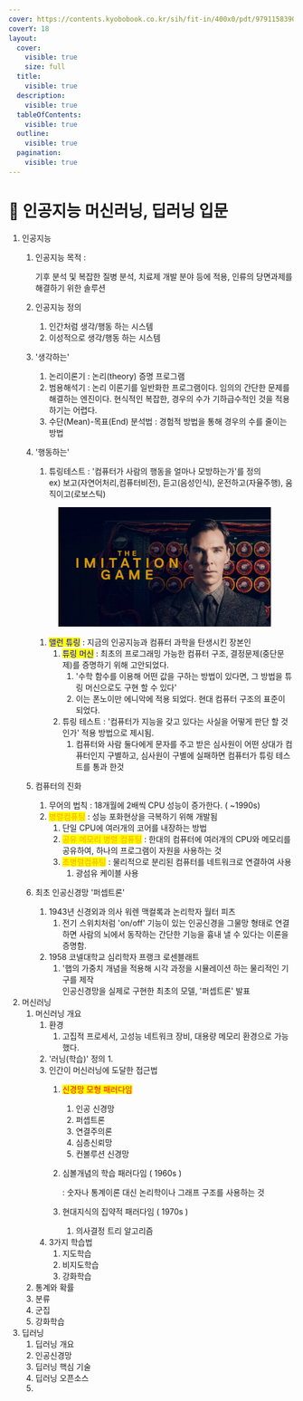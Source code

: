 ```yaml
---
cover: https://contents.kyobobook.co.kr/sih/fit-in/400x0/pdt/9791158390419.jpg
coverY: 18
layout:
  cover:
    visible: true
    size: full
  title:
    visible: true
  description:
    visible: true
  tableOfContents:
    visible: true
  outline:
    visible: true
  pagination:
    visible: true
---
```


# 🧠 인공지능 머신러닝, 딥러닝 입문

1. 인공지능
   1.  인공지능 목적 :&#x20;

       기후 분석 및 복잡한 질병 분석, 치료제 개발 분야 등에 적용, 인류의 당면과제를 해결하기 위한 솔루션
   2. 인공지능 정의
      1. 인간처럼 생각/행동 하는 시스템
      2. 이성적으로 생각/행동 하는 시스템
   3. '생각하는'&#x20;
      1. 논리이론기 : 논리(theory) 증명 프로그램
      2. 범용해석기 : 논리 이론기를 일반화한 프로그램이다. 임의의 간단한 문제를 해결하는 엔진이다. 현식적인 복잡한, 경우의 수가 기하급수적인 것을 적용하기는 어렵다.
      3. 수단(Mean)-목표(End) 분석법 : 경험적 방법을 통해 경우의 수를 줄이는 방법
   4.  '행동하는'

       1. 튜링테스트 : '컴퓨터가 사람의 행동을 얼마나 모방하는가'를 정의 \
          ex) 보고(자연어처리,컴퓨터비전), 듣고(음성인식), 운전하고(자율주행), 움직이고(로보스틱)

       <figure><img src="../../.gitbook/assets/image (1) (1).png" alt=""><figcaption></figcaption></figure>



       1. <mark style="color:blue;">앨런 튜링</mark> : 지금의 인공지능과 컴퓨터 과학을 탄생시킨 장본인
          1. <mark style="color:blue;">튜링 머신</mark> : 최초의 프로그래밍 가능한 컴퓨터 구조, 결정문제(중단문제)를 증명하기 위해 고안되었다.
             1. '수학 함수를 이용해 어떤 값을 구하는 방법이 있다면, 그 방법을 튜링 머신으로도 구현 할 수 있다'
             2. 이는 폰노이만 에니악에 적용 되었다. 현대 컴퓨터 구조의 표준이 되었다.
          2. 튜링 테스트 : '컴퓨터가 지능을 갖고 있다는 사실을 어떻게 판단 할 것인가' 적용 방법으로 제시됨.
             1. 컴퓨터와 사람 둘다에게 문자를 주고 받은 심사원이 어떤 상대가 컴퓨터인지 구별하고, 심사원이 구별에 실패하면 컴퓨터가 튜링 테스트를 통과 한것
   5. 컴퓨터의 진화
      1. 무어의 법칙 : 18개월에 2배씩 CPU 성능이 증가한다. ( \~1990s)
      2. <mark style="color:orange;">병렬컴퓨팅</mark> : 성능 포화현상을 극복하기 위해 개발됨
         1. 단일 CPU에 여러개의 코어를 내장하는 방법
         2. <mark style="color:orange;">공유 메모리 병렬 컴퓨팅</mark> : 한대의 컴퓨터에 여러개의 CPU와 메모리를 공유하여, 하나의 프로그램이 자원을 사용하는 것
         3. <mark style="color:orange;">초병렬컴퓨팅</mark> :  물리적으로 분리된 컴퓨터를 네트워크로 연결하여 사용
            1. 광섬유 케이블 사용
   6. 최초 인공신경망 '퍼셉트론'
      1. 1943년 신경외과 의사 워렌 맥컬록과 논리학자 월터 피츠
         1. 전기 스위치처럼 'on/off' 기능이 있는 인공신경을 그물망 형태로 연결하면 사람의 뇌에서 동작하는 간단한 기능을 흉내 낼 수 있다는 이론을 증명함.
      2. 1958 코넬대학교 심리학자 프랭크 로센블래트&#x20;
         1. '햅의 가중치 개념을 적용해 시각 과정을 시뮬레이션 하는 물리적인 기구를 제작\
            인공신경망을 실제로 구현한 최초의 모델,  '퍼셉트론' 발표
2. 머신러닝
   1. 머신러닝 개요
      1. 환경
         1. 고집적 프로세서,  고성능 네트워크 장비,  대용량 메모리 환경으로 가능 했다.
      2. '러닝(학습)' 정의
         1.
      3. 인간이  머신러닝에 도달한 접근법
         1. <mark style="color:red;">신경망 모형 패러다임</mark>
            1. 인공 신경망
            2. 퍼셉트론
            3. 연결주의론
            4. 심층신뢰망
            5. 컨볼루션 신경망
         2.  심볼개념의 학습 패러다임 ( 1960s )

             : 숫자나 통계이론 대신 논리학이나 그래프 구조를 사용하는 것
         3. 현대지식의 집약적 패러다임 ( 1970s )
            1. 의사결정 트리 알고리즘
      4. 3가지 학습법&#x20;
         1. 지도학습
         2. 비지도학습
         3. 강화학습
   2. 통계와 확률
   3. 분류
   4. 군집
   5. 강화학습
3. 딥러닝
   1. 딥러닝 개요
   2. 인공신경망
   3. 딥러닝 핵심 기술
   4. 딥러닝 오픈소스
   5.

